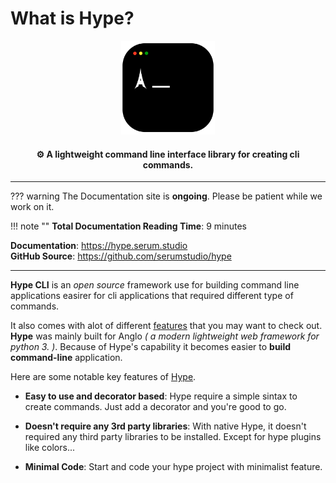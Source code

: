 
# What is Hype?

<p align="center">
  <a href='https://hype.serum.studio/'><img src="assets/hypecli.svg" alt="hypecli" style="width: 150px;"></a>
</p>

<h4 align="center">⚙ A lightweight command line interface library for creating cli commands.</h4>

---

??? warning
    The Documentation site is **ongoing**. Please be patient while we work on it.

!!! note ""
    **Total Documentation Reading Time**: 9 minutes 

**Documentation**: <a class="external-link" href="https://hype.serum.studio">https://hype.serum.studio</a> <br>
**GitHub Source**: <a class="external-link" href="https://github.com/serumstudio/hype">https://github.com/serumstudio/hype</a>

---

**Hype CLI** is an *open source* framework use for building command line applications easirer 
for cli applications that required different type of commands.

It also comes with alot of different [features](https://hype.serum.studio/features) that you may want to check out. **Hype** was mainly
built for Anglo *( a modern lightweight web framework for python 3. )*. Because of Hype's capability
it becomes easier to **build command-line** application.

Here are some notable key features of [Hype](https://hype.serum.studio). 

- **Easy to use and decorator based**: Hype require a simple sintax to create commands. Just add a decorator and you're good to go.

- **Doesn't require any 3rd party libraries**: With native Hype, it doesn't required any third party libraries to be installed. Except for hype plugins like colors...

- **Minimal Code**: Start and code your hype project with minimalist feature.  
    
